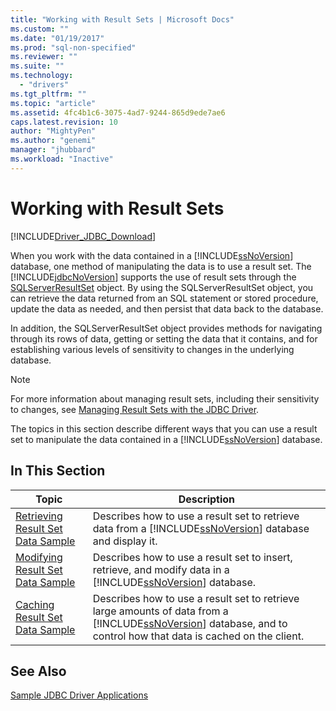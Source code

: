 ```yaml
---
title: "Working with Result Sets | Microsoft Docs"
ms.custom: ""
ms.date: "01/19/2017"
ms.prod: "sql-non-specified"
ms.reviewer: ""
ms.suite: ""
ms.technology: 
  - "drivers"
ms.tgt_pltfrm: ""
ms.topic: "article"
ms.assetid: 4fc4b1c6-3075-4ad7-9244-865d9ede7ae6
caps.latest.revision: 10
author: "MightyPen"
ms.author: "genemi"
manager: "jhubbard"
ms.workload: "Inactive"
---
```

# Working with Result Sets
[!INCLUDE[Driver_JDBC_Download](../../includes/driver_jdbc_download.md)]

  When you work with the data contained in a [!INCLUDE[ssNoVersion](../../includes/ssnoversion_md.md)] database, one method of manipulating the data is to use a result set. The [!INCLUDE[jdbcNoVersion](../../includes/jdbcnoversion_md.md)] supports the use of result sets through the [SQLServerResultSet](../../connect/jdbc/reference/sqlserverresultset-class.md) object. By using the SQLServerResultSet object, you can retrieve the data returned from an SQL statement or stored procedure, update the data as needed, and then persist that data back to the database.  
  
 In addition, the SQLServerResultSet object provides methods for navigating through its rows of data, getting or setting the data that it contains, and for establishing various levels of sensitivity to changes in the underlying database.  
  
> [!NOTE]  
>  For more information about managing result sets, including their sensitivity to changes, see [Managing Result Sets with the JDBC Driver](../../connect/jdbc/managing-result-sets-with-the-jdbc-driver.md).  
  
 The topics in this section describe different ways that you can use a result set to manipulate the data contained in a [!INCLUDE[ssNoVersion](../../includes/ssnoversion_md.md)] database.  
  
## In This Section  
  
|Topic|Description|  
|-----------|-----------------|  
|[Retrieving Result Set Data Sample](../../connect/jdbc/retrieving-result-set-data-sample.md)|Describes how to use a result set to retrieve data from a [!INCLUDE[ssNoVersion](../../includes/ssnoversion_md.md)] database and display it.|  
|[Modifying Result Set Data Sample](../../connect/jdbc/modifying-result-set-data-sample.md)|Describes how to use a result set to insert, retrieve, and modify data in a [!INCLUDE[ssNoVersion](../../includes/ssnoversion_md.md)] database.|  
|[Caching Result Set Data Sample](../../connect/jdbc/caching-result-set-data-sample.md)|Describes how to use a result set to retrieve large amounts of data from a [!INCLUDE[ssNoVersion](../../includes/ssnoversion_md.md)] database, and to control how that data is cached on the client.|  
  
## See Also  
 [Sample JDBC Driver Applications](../../connect/jdbc/sample-jdbc-driver-applications.md)  
  
  
